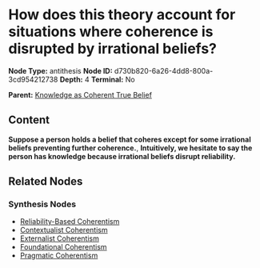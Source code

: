 # How does this theory account for situations where coherence is disrupted by irrational beliefs?

**Node Type:** antithesis
**Node ID:** d730b820-6a26-4dd8-800a-3cd954212738
**Depth:** 4
**Terminal:** No

**Parent:** [Knowledge as Coherent True Belief](knowledge-as-coherent-true-belief-synthesis-788838f1-f6a9-49d1-934f-e88e208e83d7.md)

## Content

**Suppose a person holds a belief that coheres except for some irrational beliefs preventing further coherence.**, **Intuitively, we hesitate to say the person has knowledge because irrational beliefs disrupt reliability.**

## Related Nodes

### Synthesis Nodes

- [Reliability-Based Coherentism](reliability-based-coherentism-synthesis-520c99f8-0e64-49bb-92fc-d6f7c8062af1.md)
- [Contextualist Coherentism](contextualist-coherentism-synthesis-7fb56bf4-7911-4edf-ac36-933a6c537a28.md)
- [Externalist Coherentism](externalist-coherentism-synthesis-b064cc68-798b-4495-a211-c9e10c5df259.md)
- [Foundational Coherentism](foundational-coherentism-synthesis-ddbf72e0-3a0a-459a-9869-a179a6a28dc3.md)
- [Pragmatic Coherentism](pragmatic-coherentism-synthesis-32f05588-b23e-4003-8e98-445af3876f0f.md)
